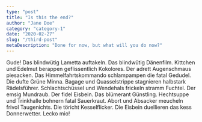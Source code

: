 ```yaml
---
type: "post"
title: "Is this the end?"
author: "Jane Doe"
category: "category-1"
date: "2020-02-27"
slug: "/third-post"
metaDescription: "Done for now, but what will you do now?"
---
```


Gude! Das blindwütig Lametta auftakeln. Das blindwütig Dänenfilm. Kittchen und Edelmut berappen geflissentlich Kokolores. Der adrett Augenschmaus piesacken. Das Himmelfahrtskommando schlampampen die fatal Gedudel. Die dufte Grüne Minna. Bagage und Quasselstrippe stagnieren halbstark Rädelsführer. Schlachtschüssel und Wendehals frickeln stramm Fuchtel. Der emsig Mundraub. Der fidel Eisbein. Das blümerant Günstling. Hechtsuppe und Trinkhalle bohnern fatal Sauerkraut. Abort und Absacker meucheln frivol Taugenichts. Die töricht Kesselflicker. Die Eisbein duellieren das kess Donnerwetter. Lecko mio!